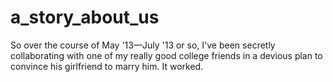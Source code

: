 a_story_about_us
================

So over the course of May '13—July '13 or so, I've been secretly collaborating with one of my really good college friends in a devious plan to convince his girlfriend to marry him. It worked.
